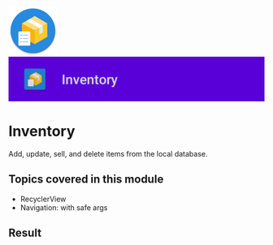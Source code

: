 ![ic_launcher_inventory](src/main/res/mipmap-xhdpi/ic_launcher_inventory_round.png?raw=true) ![ic_launcher_inventory](images/Screenshot_20220723_190749.png?raw=true)

# Inventory

Add, update, sell, and delete items from the local database.

## Topics covered in this module

- RecyclerView
- Navigation: with safe args

## Result
